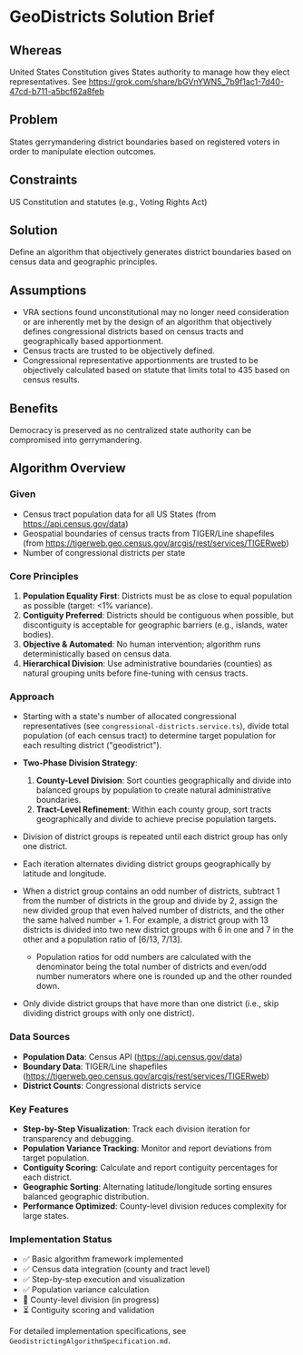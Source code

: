 # GeoDistricts Solution Brief

## Whereas
United States Constitution gives States authority to manage how they elect representatives.
See https://grok.com/share/bGVnYWN5_7b9f1ac1-7d40-47cd-b711-a5bcf62a8feb

## Problem  
States gerrymandering district boundaries based on registered voters in order to manipulate election outcomes.

## Constraints
US Constitution and statutes (e.g., Voting Rights Act)

## Solution
Define an algorithm that objectively generates district boundaries based on census data and geographic principles.

## Assumptions
- VRA sections found unconstitutional may no longer need consideration or are inherently met by the design of an algorithm that objectively defines congressional districts based on census tracts and geographically based apportionment.
- Census tracts are trusted to be objectively defined.
- Congressional representative apportionments are trusted to be objectively calculated based on statute that limits total to 435 based on census results.

## Benefits
Democracy is preserved as no centralized state authority can be compromised into gerrymandering.

## Algorithm Overview

### Given
- Census tract population data for all US States (from https://api.census.gov/data)
- Geospatial boundaries of census tracts from TIGER/Line shapefiles (from https://tigerweb.geo.census.gov/arcgis/rest/services/TIGERweb)  
- Number of congressional districts per state

### Core Principles
1. **Population Equality First**: Districts must be as close to equal population as possible (target: <1% variance).
2. **Contiguity Preferred**: Districts should be contiguous when possible, but discontiguity is acceptable for geographic barriers (e.g., islands, water bodies).
3. **Objective & Automated**: No human intervention; algorithm runs deterministically based on census data.
4. **Hierarchical Division**: Use administrative boundaries (counties) as natural grouping units before fine-tuning with census tracts.

### Approach
- Starting with a state's number of allocated congressional representatives (see `congressional-districts.service.ts`), divide total population (of each census tract) to determine target population for each resulting district ("geodistrict").

- **Two-Phase Division Strategy**:
  1. **County-Level Division**: Sort counties geographically and divide into balanced groups by population to create natural administrative boundaries.
  2. **Tract-Level Refinement**: Within each county group, sort tracts geographically and divide to achieve precise population targets.

- Division of district groups is repeated until each district group has only one district.
- Each iteration alternates dividing district groups geographically by latitude and longitude.
- When a district group contains an odd number of districts, subtract 1 from the number of districts in the group and divide by 2, assign the new divided group that even halved number of districts, and the other the same halved number + 1. For example, a district group with 13 districts is divided into two new district groups with 6 in one and 7 in the other and a population ratio of [6/13, 7/13].
    - Population ratios for odd numbers are calculated with the denominator being the total number of districts and even/odd number numerators where one is rounded up and the other rounded down.
- Only divide district groups that have more than one district (i.e., skip dividing district groups with only one district).

### Data Sources
- **Population Data**: Census API (https://api.census.gov/data)
- **Boundary Data**: TIGER/Line shapefiles (https://tigerweb.geo.census.gov/arcgis/rest/services/TIGERweb)
- **District Counts**: Congressional districts service

### Key Features
- **Step-by-Step Visualization**: Track each division iteration for transparency and debugging.
- **Population Variance Tracking**: Monitor and report deviations from target population.
- **Contiguity Scoring**: Calculate and report contiguity percentages for each district.
- **Geographic Sorting**: Alternating latitude/longitude sorting ensures balanced geographic distribution.
- **Performance Optimized**: County-level division reduces complexity for large states.

### Implementation Status
- ✅ Basic algorithm framework implemented
- ✅ Census data integration (county and tract level)
- ✅ Step-by-step execution and visualization
- ✅ Population variance calculation
- 🔄 County-level division (in progress)
- ⏳ Contiguity scoring and validation

For detailed implementation specifications, see `GeodistrictingAlgorithmSpecification.md`.

